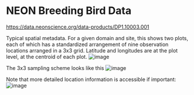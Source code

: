 # NEON Breeding Bird Data

https://data.neonscience.org/data-products/DP1.10003.001

Typical spatial metadata. For a given domain and site, this shows two plots, each of which has a standardized arrangement of nine observation locations arranged in a 3x3 grid. Latitude and longitudes are at the plot level, at the centroid of each plot.
![image](https://github.com/brendanwallison/neon_experimentation/assets/57687858/b46a2268-3247-4ad4-b28c-2128a90dd986)

The 3x3 sampling scheme looks like this
![image](https://github.com/brendanwallison/neon_experimentation/assets/57687858/8fce8801-ce2c-431c-b27a-98c2bcfc0bfb)

Note that more detailed location information is accessible if important:
![image](https://github.com/brendanwallison/neon_experimentation/assets/57687858/234d5546-b5b2-453d-88ab-213c489797a5)
